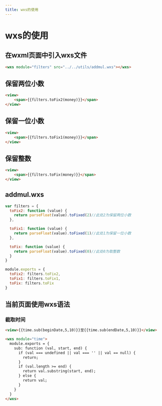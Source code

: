 ```yaml
---
title: wxs的使用
---
```


# wxs的使用

## 在wxml页面中引入wxs文件

```html
<wxs module="filters" src="../../utils/addmul.wxs"></wxs>
```

## 保留两位小数

```html
<view>
	<span>{{filters.toFix2(money)}}</span>
</view>
```

## 保留一位小数

```html
<view>
	<span>{{filters.toFix1(money)}}</span>
</view>
```

## 保留整数

```html
<view>
	<span>{{filters.toFix(money)}}</span>
</view>
```

## addmul.wxs

```javascript
var filters = {
  toFix2: function (value) {
    return parseFloat(value).toFixed(2)//此处2为保留两位小数
  },

  toFix1: function (value) {
    return parseFloat(value).toFixed(1)//此处1为保留一位小数
  },

  toFix: function (value) {
    return parseFloat(value).toFixed(0)//此处0为取整数
  }
}

module.exports = {
  toFix2: filters.toFix2,
  toFix1: filters.toFix1,
  toFix: filters.toFix
}
```


## 当前页面使用wxs语法

### 截取时间

```html
<view>{{time.sub(beginDate,5,10)}}至{{time.sub(endDate,5,10)}}</view>

<wxs module="time">
  module.exports = {
    sub: function (val, start, end) {
      if (val === undefined || val === '' || val == null) {
        return;
      }
      if (val.length >= end) {
        return val.substring(start, end);
      } else {
        return val;
      }
    }
  }
</wxs>
```

